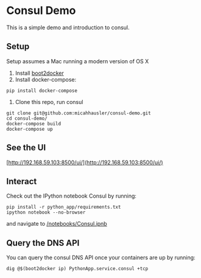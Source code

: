 # Consul Demo
This is a simple demo and introduction to consul.

## Setup
Setup assumes a Mac running a modern version of OS X

1. Install [boot2docker](http://boot2docker.io)
1. Install docker-compose:
```
pip install docker-compose
```
1. Clone this repo, run consul
```
git clone git@github.com:micahhausler/consul-demo.git
cd consul-demo/
docker-compose build
docker-compose up
```

## See the UI
[http://192.168.59.103:8500/ui/](http://192.168.59.103:8500/ui/)

## Interact
Check out the IPython notebook Consul by running:
```
pip install -r python_app/requirements.txt
ipython notebook --no-browser
```
and navigate to [/notebooks/Consul.ipnb](http://localhost:8888/notebooks/Consul.ipynb)


## Query the DNS API
You can query the consul DNS API once your containers are up by running:

```
dig @$(boot2docker ip) PythonApp.service.consul +tcp
```